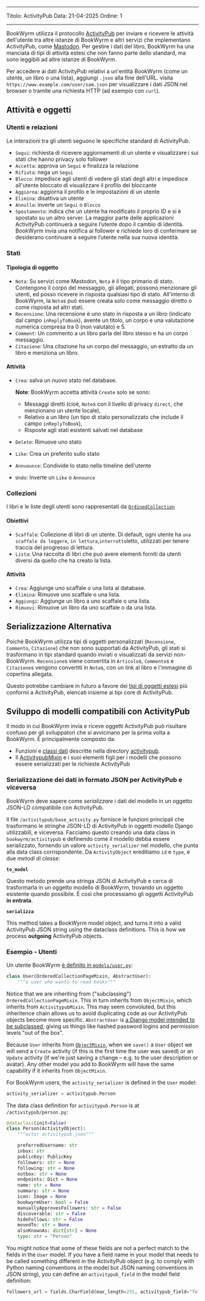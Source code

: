 - - -
Titolo: ActivityPub Data: 21-04-2025 Ordine: 1
- - -

BookWyrm utilizza il protocollo [ActivityPub](http://activitypub.rocks/) per inviare e ricevere le attività dell'utente tra altre istanze di BookWyrm e altri servizi che implementano ActivityPub, come [Mastodon](https://joinmastodon.org/). Per gestire i dati del libro, BookWyrm ha una manciata di tipi di attività estesi che non fanno parte dello standard, ma sono leggibili ad altre istanze di BookWyrm.

Per accedere ai dati ActivityPub relativi a un'entità BookWyrm (come un utente, un libro o una lista), aggiungi `.json` alla fine dell'URL. visita `https://www.example.com/user/sam.json` per visualizzare i dati JSON nel browser o tramite una richiesta HTTP (ad esempio con `curl`).

## Attività e oggetti

### Utenti e relazioni
Le interazioni tra gli utenti seguono le specifiche standard di ActivityPub.

- `Segui`: richiesta di ricevere aggiornamenti di un utente e visualizzare i sui stati che hanno privacy solo follower
- `Accetta`: approva un `Segui` e finalizza la relazione
- `Rifiuta`: nega un `Segui`
- `Blocco`: impedisce agli utenti di vedere gli stati degli altri e impedisce all'utente bloccato di visualizzare il profilo del bloccante
- `Aggiorna`: aggiorna il profilo e le impostazioni di un utente
- `Elimina`: disattiva un utente
- `Annulla`: inverte un `Segui` o `Blocco`
- `Spostamento`: indica che un utente ha modificato il proprio ID e si è spostato su un altro server. La maggior parte delle applicazioni ActivityPub continuerà a seguire l’utente dopo il cambio di identità. BookWyrm invia una notifica ai follower e richiede loro di confermare se desiderano continuare a seguire l’utente nella sua nuova identità.

### Stati
#### Tipologia di oggetto

- `Nota`: Su servizi come Mastodon, `Nota` è il tipo primario di stato. Contengono il corpo del messaggio, gli allegati, possono menzionare gli utenti, ed posso ricevere in risposta qualsiasi tipo di stato. All'interno di BookWyrm, la `Nota`s può essere creata solo come messaggio diretto o come risposta ad altri stati.
- `Recensione`: Una recensione è uno stato in risposta a un libro (indicato dal campo `inReplyToBook`), avente un titolo, un corpo e una valutazione numerica compresa tra 0 (non valutato) e 5.
- `Comment`: Un commento a un libro parla del libro stesso e ha un corpo messaggio.
- `Citazione`: Una citazione ha un corpo del messaggio, un estratto da un libro e menziona un libro.

#### Attività

- `Crea`: salva un nuovo stato nel database.

    **Note**: BookWyrm accetta attività `Create` solo se sono:

    - Messaggi diretti (cioè, `Note`s con il livello di privacy `direct`, che menzionano un utente locale),
    - Relativo a un libro (un tipo di stato personalizzato che include il campo `inReplyToBook`),
    - Risposte agli stati esistenti salvati nel database

- `Delete`: Rimuove uno stato
- `Like`: Crea un preferito sullo stato
- `Annuounce`: Condivide lo stato nella timeline dell'utente
- `Undo`: Inverte un `Like` o `Announce`

### Collezioni
I libri e le liste degli utenti sono rappresentati da [`OrdinedCollection`](https://www.w3.org/TR/activitystreams-vocabulary/#dfn-orderedcollection)

#### Obiettivi

- `Scaffale`: Collezione di libri di un utente. Di default, ogni utente ha `una scaffale da leggere`, `in lettura`,`interrotto`letto</code>, utilizzati per tenere traccia del progresso di lettura.
- `Lista`: Una raccolta di libri che può avere elementi forniti da utenti diversi da quello che ha creato la lista.

#### Attività

- `Crea`: Aggiunge uno scaffale o una lista al database.
- `Elimina`: Rimuove uno scaffale o una lista.
- `Aggiungi`: Aggiunge un libro a uno scaffale o una lista.
- `Rimuovi`: Rimuove un libro da uno scaffale o da una lista.

## Serializzazione Alternativa
Poiché BookWyrm utilizza tipi di oggetti personalizzati (`Recensione`, `Commento`, `Citazione`) che non sono supportati da ActivityPub, gli stati si trasformano in tipi standard quando inviati o visualizzati da servizi non-BookWyrm. `Recensione`s viene convertita in `Articolo`s, `Commento`s e `Citazione`s vengono convertiti in `Nota`s, con un link al libro e l'immagine di copertina allegata.

Questo potrebbe cambiare in futuro a favore dei [tipi di oggetti estesi](https://www.w3.org/TR/activitystreams-core/#fig-following-is-an-example-object-that-uses-the-id-and-type-properties-to-express-the-global-identifier-and-object-type) più conformi a ActivityPub, elencati insieme ai tipi core di ActivityPub.

## Sviluppo di modelli compatibili con ActivityPub

Il modo in cui BookWyrm invia e riceve oggetti ActivityPub può risultare confuso per gli sviluppatori che si avvicinano per la prima volta a BookWyrm. È principalmente composto da:

* Funzioni e [classi dati](https://docs.python.org/3/library/dataclasses.html) descritte nella directory [activitypub](https://github.com/bookwyrm-social/bookwyrm/tree/main/bookwyrm/activitypub).
* Il [ActivitypubMixin](https://github.com/bookwyrm-social/bookwyrm/blob/c458cdcb992a36f3c4a06752499461c3dd991e07/bookwyrm/models/activitypub_mixin.py#L40) e i suoi elementi figli per i modelli che possono essere serializzati per le richieste ActivityPub

### Serializzazione dei dati in formato JSON per ActivityPub e viceversa

BookWyrm deve sapere come _serializzare_ i dati del modello in un oggetto JSON-LD compatibile con ActivityPub.

Il file `/activitypub/base_activity.py` fornisce le funzioni principali che trasformano le stringhe JSON-LD di ActivityPub in oggetti modello Django utilizzabili, e viceversa. Facciamo questo creando una data class in `bookwyrm/activitypub` e definendo come il modello debba essere serializzato, fornendo un valore `activity_serializer` nel modello, che punta alla data class corrispondente. Da `ActivityObject` ereditiamo `id` e `type`, e due _metodi di classe_:

**`to_model`**

Questo metodo prende una stringa JSON di ActivityPub e cerca di trasformarla in un oggetto modello di BookWyrm, trovando un oggetto esistente quando possibile. È così che processiamo gli oggetti ActivityPub **in entrata**.

**`serializza`**

This method takes a BookWyrm model object, and turns it into a valid ActivityPub JSON string using the dataclass definitions. This is how we process **outgoing** ActivityPub objects.

### Esempio - Utenti

Un utente BookWyrm [ è definito in `models/user.py`](https://github.com/bookwyrm-social/bookwyrm/blob/main/bookwyrm/models/user.py):

```py
class User(OrderedCollectionPageMixin, AbstractUser):
    """a user who wants to read books"""
```
Notice that we are inheriting from ("subclassing") `OrderedCollectionPageMixin`. This in turn inherits from `ObjectMixin`, which inherits from `ActivitypubMixin`. This may seem convoluted, but this inheritence chain allows us to avoid duplicating code as our ActivityPub objects become more specific. `AbstractUser` is [a Django model intended to be subclassed](https://docs.djangoproject.com/en/5.1/topics/auth/customizing/#specifying-custom-user-model), giving us things like hashed password logins and permission levels "out of the box".

Because `User` inherits from [`ObjectMixin`](https://github.com/bookwyrm-social/bookwyrm/blob/c458cdcb992a36f3c4a06752499461c3dd991e07/bookwyrm/models/activitypub_mixin.py#L213), when we `save()` a `User` object we will send a `Create` activity (if this is the first time the user was saved) or an `Update` activity (if we're just saving a change – e.g. to the user description or avatar). Any other model you add to BookWyrm will have the same capability if it inherits from `ObjectMixin`.

For BookWyrm users, the `activity_serializer` is defined in the `User` model:

```py
activity_serializer = activitypub.Person
```

The data class definition for `activitypub.Person` is at `/activitypub/person.py`:

```py
@dataclass(init=False)
class Person(ActivityObject):
    """actor activitypub json"""

    preferredUsername: str
    inbox: str
    publicKey: PublicKey
    followers: str = None
    following: str = None
    outbox: str = None
    endpoints: Dict = None
    name: str = None
    summary: str = None
    icon: Image = None
    bookwyrmUser: bool = False
    manuallyApprovesFollowers: str = False
    discoverable: str = False
    hideFollows: str = False
    movedTo: str = None
    alsoKnownAs: dict[str] = None
    type: str = "Person"
```

You might notice that some of these fields are not a perfect match to the fields in the `User` model. If you have a field name in your model that needs to be called something different in the ActivityPub object (e.g. to comply with Python naming conventions in the model but JSON naming conventions in JSON string), you can define an `activitypub_field` in the model field definition:

```py
followers_url = fields.CharField(max_length=255, activitypub_field="followers")
```
